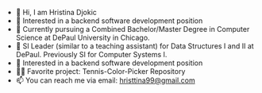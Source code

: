 - 👋 Hi, I am Hristina Djokic
- 👀 Interested in a backend software development position
- 🌱 Currently pursuing a Combined Bachelor/Master Degree in Computer Science at DePaul University in Chicago. 
- 🤝 SI Leader (similar to a teaching assistant) for Data Structures I and II at DePaul. Previously SI for Computer Systems I.
- 👀 Interested in a backend software development position
- 👩‍💻 Favorite project: Tennis-Color-Picker Repository
- 📫 You can reach me via email: hristtina99@gmail.com

<!---
hdjokic/hdjokic is a ✨ special ✨ repository because its `README.md` (this file) appears on your GitHub profile.
You can click the Preview link to take a look at your changes.
--->
